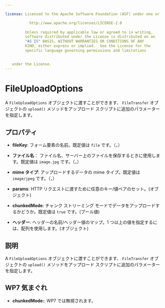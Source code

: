 ```yaml
---

license: Licensed to the Apache Software Foundation (ASF) under one or more contributor license agreements. See the NOTICE file distributed with this work for additional information regarding copyright ownership. The ASF licenses this file to you under the Apache License, Version 2.0 (the "License"); you may not use this file except in compliance with the License. You may obtain a copy of the License at

           http://www.apache.org/licenses/LICENSE-2.0
    
         Unless required by applicable law or agreed to in writing,
         software distributed under the License is distributed on an
         "AS IS" BASIS, WITHOUT WARRANTIES OR CONDITIONS OF ANY
         KIND, either express or implied.  See the License for the
         specific language governing permissions and limitations
    

   under the License.
---
```


# FileUploadOptions

A `FileUploadOptions` オブジェクトに渡すことができます、 `FileTransfer` オブジェクトの `upload()` メソッドをアップロード スクリプトに追加のパラメーターを指定します。

## プロパティ

*   **fileKey**: フォーム要素の名前。既定値は `file` です。（，）

*   **ファイル名**： ファイル名、サーバー上のファイルを保存するときに使用します。既定値は `image.jpg` です。（，）

*   **mime タイプ**: アップロードするデータの mime タイプ。既定値は `image/jpeg` です。（，）

*   **params**: HTTP リクエストに渡すために任意のキー/値ペアのセット。(オブジェクト)

*   **chunkedMode**: チャンク ストリーミング モードでデータをアップロードするかどうか。既定値は `true` です。(ブール値)

*   **ヘッダー**: ヘッダーの名前/ヘッダー値のマップ。1 つ以上の値を指定するには、配列を使用します。(オブジェクト)

## 説明

A `FileUploadOptions` オブジェクトに渡すことができます、 `FileTransfer` オブジェクトの `upload()` メソッドをアップロード スクリプトに追加のパラメーターを指定します。

## WP7 気まぐれ

*   **chunkedMode:**: WP7 では無視されます。